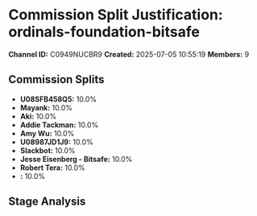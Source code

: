 # Commission Split Justification: ordinals-foundation-bitsafe

**Channel ID:** C0949NUCBR9
**Created:** 2025-07-05 10:55:19
**Members:** 9

## Commission Splits

- **U08SFB458Q5:** 10.0%
- **Mayank:** 10.0%
- **Aki:** 10.0%
- **Addie Tackman:** 10.0%
- **Amy Wu:** 10.0%
- **U08987JD1J9:** 10.0%
- **Slackbot:** 10.0%
- **Jesse Eisenberg - Bitsafe:** 10.0%
- **Robert Tera:** 10.0%
- **:** 10.0%

## Stage Analysis

